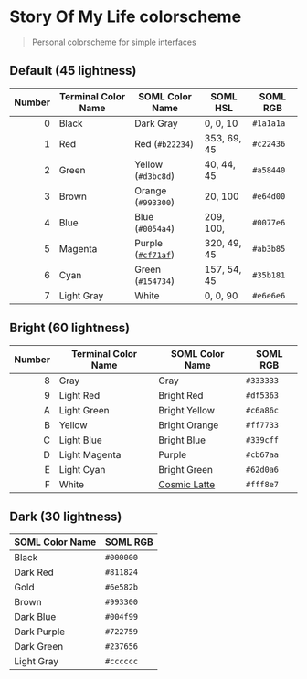 # Story Of My Life colorscheme

> Personal colorscheme for simple interfaces

## Default (45 lightness)

Number | Terminal Color Name | SOML Color Name | SOML HSL | SOML RGB
------:| ------------------- | --------------- | -------- | --------
0 | Black | Dark Gray | 0, 0, 10 | `#1a1a1a`
1 | Red | Red (`#b22234`) | 353, 69, 45 | `#c22436`
2 | Green | Yellow (`#d3bc8d`) | 40, 44, 45 | `#a58440`
3 | Brown | Orange (`#993300`) | 20, 100 | `#e64d00`
4 | Blue | Blue (`#0054a4`) | 209, 100, | `#0077e6`
5 | Magenta | Purple ([`#cf71af`](https://en.wikipedia.org/wiki/Shades_of_magenta#Sky_magenta)) | 320, 49, 45 | `#ab3b85`
6 | Cyan | Green (`#154734`) | 157, 54, 45 | `#35b181`
7 | Light Gray | White | 0, 0, 90 | `#e6e6e6`


## Bright (60 lightness)

Number | Terminal Color Name | SOML Color Name | SOML RGB
------:| ------------------- | --------------- | --------
8 | Gray | Gray | `#333333`
9 | Light Red | Bright Red | `#df5363`
A | Light Green | Bright Yellow | `#c6a86c`
B | Yellow | Bright Orange | `#ff7733`
C | Light Blue | Bright Blue | `#339cff`
D | Light Magenta | Purple | `#cb67aa`
E | Light Cyan | Bright Green | `#62d0a6`
F | White | [Cosmic Latte](https://en.wikipedia.org/wiki/Cosmic_latte) | `#fff8e7`


## Dark (30 lightness)

SOML Color Name | SOML RGB
--------------- | --------
Black | `#000000`
Dark Red | `#811824`
Gold | `#6e582b`
Brown | `#993300`
Dark Blue | `#004f99`
Dark Purple | `#722759`
Dark Green | `#237656`
Light Gray | `#cccccc`
